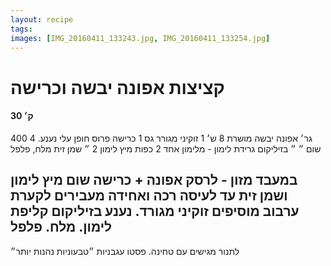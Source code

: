 ```yaml
---
layout: recipe
tags:
images: [IMG_20160411_133243.jpg, IMG_20160411_133254.jpg]
---
```


# קציצות אפונה יבשה וכרישה
#### 30 ק׳

400 גר׳ אפונה יבשה מושרת 8 ש׳
1 זוקיני מגורר גס
1 כרישה פרוס
חופן עלי נענע. 4 שום
״ ״ בזיליקום
גרידת לימון - מלימון אחד
2 כפות מיץ לימון
2 ״ שמן זית
מלח, פלפל

במעבד מזון - לרסק אפונה + כרישה
שום מיץ לימון ושמן זית
עד לעיסה רכה ואחידה
מעבירים לקערת ערבוב
מוסיפים זוקיני מגורד. נענע
בזיליקום קליפת לימון. מלח. פלפל
---
לתנור
מגישים עם טחינה. פסטו עגבניות
״טבעוניות נהנות יותר״
